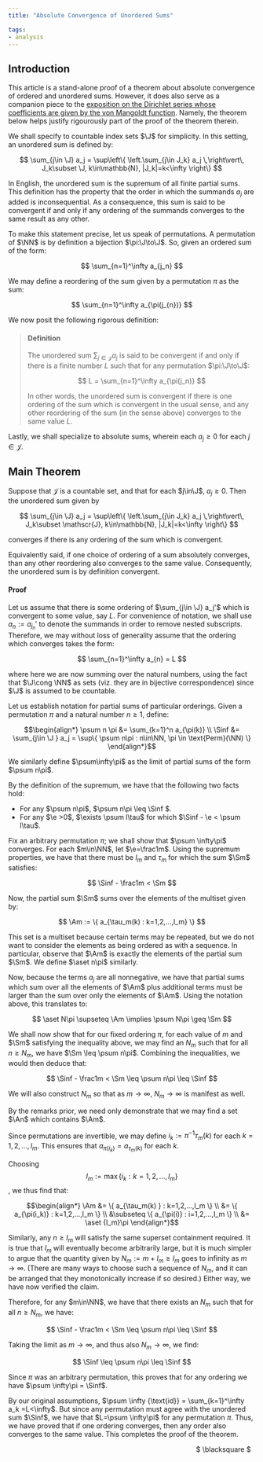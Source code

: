 ```yaml
---
title: "Absolute Convergence of Unordered Sums"

tags:
- analysis
---
```


$$
\newcommand{\NN}{\mathbb{N}}
\newcommand{\J}{\mathscr{J}}
$$

## Introduction

This article is a stand-alone proof of a theorem about absolute convergence of ordered and unordered sums. However, it does also serve as a companion piece to the [exposition on the Dirichlet series whose coefficients are given by the von Mangoldt function](https://willhoffer.com/2021-11-24/von-Mangoldt-function-Dirichlet-series/). Namely, the theorem below helps justify rigourously part of the proof of the theorem therein. 

We shall specify to countable index sets $\J$ for simplicity. In this setting, an unordered sum is defined by:

$$ \sum_{j\in \J} a_j = \sup\left\{ \left.\sum_{j\in J_k} a_j \,\right\vert\, J_k\subset \J, k\in\mathbb{N}, |J_k|=k<\infty \right\} $$

In English, the unordered sum is the supremum of all finite partial sums. This definition has the property that the order in which the summands $a_j$ are added is inconsequential. As a consequence, this sum is said to be convergent if and only if any ordering of the summands converges to the same result as any other. 

To make this statement precise, let us speak of permutations. A permutation of $\NN$ is by definition a bijection $\pi:\J\to\J$. So, given an ordered sum of the form:

$$ \sum_{n=1}^\infty a_{j_n} $$

We may define a reordering of the sum given by a permutation $\pi$ as the sum:

$$ \sum_{n=1}^\infty a_{\pi(j_{n})}  $$

We now posit the following rigorous definition:

> #### Definition
> The unordered sum $\sum_{j\in \mathscr{J}} a_j$ is said to be convergent if and only if there is a finite number $L$ such that for any permutation $\pi:\J\to\J$:
> 
> $$ L = \sum_{n=1}^\infty a_{\pi(j_n)} $$
> 
> In other words, the unordered sum is convergent if there is one ordering of the sum which is convergent in the usual sense, and any other reordering of the sum (in the sense above) converges to the same value $L$. 

Lastly, we shall specialize to absolute sums, wherein each $a_j\geq 0$ for each $j\in \mathscr{J}$. 

## Main Theorem

Suppose that $\mathscr{J}$ is a countable set, and that for each $j\in\J$, $a_j\geq 0$. Then the unordered sum given by

$$ \sum_{j\in \J} a_j = \sup\left\{ \left.\sum_{j\in J_k} a_j \,\right\vert\, J_k\subset \mathscr{J}, k\in\mathbb{N}, |J_k|=k<\infty \right\} $$

converges if there is any ordering of the sum which is convergent. 

Equivalently said, if one choice of ordering of a sum absolutely converges, than any other reordering also converges to the same value. Consequently, the unordered sum is by definition convergent. 

#### Proof

Let us assume that there is some ordering of $\sum_{j\in \J} a_j'$ which is convergent to some value, say $L$. For convenience of notation, we shall use $a_n:= a_{j_n}'$ to denote the summands in order to remove nested subscripts. Therefore, we may without loss of generality assume that the ordering which converges takes the form:

$$ \sum_{n=1}^\infty a_{n} = L  $$

where here we are now summing over the natural numbers, using the fact that $\J\cong \NN$ as sets (viz. they are in bijective correspondence) since $\J$ is assumed to be countable. 

Let us establish notation for partial sums of particular orderings. Given a permutation $\pi$ and a natural number $n\geq 1$, define: 

$$
\newcommand{\psum}[2]{S_{#1,#2}}
\newcommand{\Sinf}{\widetilde{S}_\infty}
\newcommand{\e}{\varepsilon}
\newcommand{\Sm}{\psum{ {l_m} }{ {\tau_m} }}
\newcommand{\aset}[2]{A_{#1,#2}}
\newcommand{\Am}{\aset {l_m}{\tau_m}}
\newcommand{\An}{\aset {N_m}\pi }
$$

$$\begin{align*}
\psum n \pi &= \sum_{k=1}^n a_{\pi(k)} \\
\Sinf &= \sum_{j\in \J } a_j = \sup\{ \psum n\pi : n\in\NN, \pi \in \text{Perm}(\NN) \}
\end{align*}$$

We similarly define $\psum\infty\pi$ as the limit of partial sums of the form $\psum n\pi$. 

By the definition of the supremum, we have that the following two facts hold:
- For any $\psum n\pi$, $\psum n\pi \leq \Sinf $.
- For any $\e >0$,  $\exists \psum l\tau$ for which $\Sinf - \e < \psum l\tau$. 

Fix an arbitrary permutation $\pi$; we shall show that $\psum \infty\pi$ converges. For each $m\in\NN$, let $\e=\frac1m$. Using the supremum properties, we have that there must be $l_m$ and $\tau_m$ for which the sum $\Sm$ satisfies: 

$$ \Sinf - \frac1m < \Sm $$

Now, the partial sum $\Sm$ sums over the elements of the multiset given by:

$$  \Am := \{ a_{\tau_m(k) : k=1,2,...,l_m} \} $$

This set is a multiset because certain terms may be repeated, but we do not want to consider the elements as being ordered as with a sequence. In particular, observe that $\Am$ is exactly the elements of the partial sum $\Sm$. We define $\aset n\pi$ similarly. 


Now, because the terms $a_j$ are all nonnegative, we have that partial sums which sum over all the elements of $\Am$ plus additional terms must be larger than the sum over only the elements of $\Am$. Using the notation above, this translates to:

$$ \aset N\pi \supseteq \Am \implies \psum N\pi \geq \Sm $$

We shall now show that for our fixed ordering $\pi$, for each value of $m$ and $\Sm$ satisfying the inequality above, we may find an $N_m$ such that for all $n\geq N_m$, we have $\Sm \leq \psum n\pi$. Combining the inequalities, we would then deduce that: 

$$ \Sinf - \frac1m < \Sm \leq \psum n\pi \leq \Sinf $$ 

We will also construct $N_m$ so that as $m\to\infty$, $N_m\to\infty$ is manifest as well.

By the remarks prior, we need only demonstrate that we may find a set $\An$ which contains $\Am$. 

Since permutations are invertible, we may define $i_k := \pi^{-1}\tau_m(k)$ for each $k=1,2,...,l_m$. This ensures that $a_{\pi(i_k)} = a_{\tau_m(k)}$ for each $k$. 

Choosing $$ I_m := \max \{ i_k : k=1,2,...,l_m \} $$, we thus find that:

$$\begin{align*}
\Am &= \{ a_{\tau_m(k)  } : k=1,2,...,l_m \} \\
    &= \{ a_{\pi(i_k)} : k=1,2,...,l_m \} \\
    &\subseteq \{ a_{\pi(i)} : i=1,2,...,I_m \} \\
    &= \aset {I_m}\pi
\end{align*}$$

Similarly, any $n\geq I_m$ will satisfy the same superset containment required. It is true that $I_m$ will eventually become arbitrarily large, but it is much simpler to argue that the quantity given by $N_m := m + I_m \geq I_m$ goes to infinity as $m\to\infty$. (There are many ways to choose such a sequence of $N_m$, and it can be arranged that they monotonically increase if so desired.) Either way, we have now verified the claim. 

Therefore, for any $m\in\NN$, we have that there exists an $N_m$ such that for all $n\geq N_m$, we have:

$$ \Sinf - \frac1m < \Sm \leq \psum n\pi \leq \Sinf $$ 

Taking the limit as $m\to\infty$, and thus also $N_m\to\infty$, we find:

$$ \Sinf \leq \psum n\pi \leq \Sinf $$

Since $\pi$ was an arbitrary permutation, this proves that for any ordering we have $\psum \infty\pi = \Sinf$. 

By our original assumptions, $\psum \infty {\text{id}} = \sum_{k=1}^\infty a_k =L<\infty$. But since any permutation must agree with the unordered sum $\Sinf$, we have that $L=\psum \infty\pi$ for any permutation $\pi$. Thus, we have proved that if one ordering converges, then any order also converges to the same value. This completes the proof of the theorem. 
<div style="text-align: right; margin:1vw">$ \blacksquare $</div>



